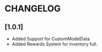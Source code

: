 # CHANGELOG

## [1.0.1]

- Added Support for CustomModelData
- Added Rewards System for inventory full.